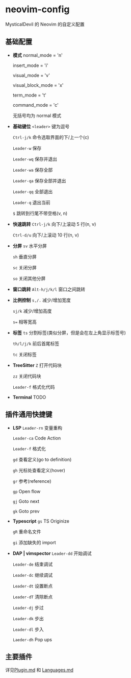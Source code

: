 # neovim-config

MysticalDevil 的 Neovim 的自定义配置

## 基础配置

- **模式**
  normal_mode = 'n'

  insert_mode = 'i'

  visual_mode = 'v'

  visual_block_mode = 'x'

  term_mode = 't'

  command_mode = 'c'

  无括号均为 normal 模式

- **基础键位**
  `<leader>` 键为逗号

  `Ctrl-j/k` 命令选取界面的下/上一个(c)

  `Leader-w` 保存

  `Leader-wq` 保存并退出

  `Leader-wa` 保存全部

  `Leader-qa` 保存全部并退出

  `Leader-qq` 全部退出

  `Leader-q` 退出当前

  `$` 跳转到行尾不带空格(v, n)

- **快速跳转**
  `Ctrl-j/k` 向下/上滚动 5 行(n, v)

  `Ctrl-d/u` 向下/上滚动 10 行(n, v)

- **分屏**
  `sv` 水平分屏

  `sh` 垂直分屏

  `sc` 关闭分屏

  `so` 关闭其他分屏

- **窗口跳转**
  `Alt-h/j/k/l` 窗口之间跳转

- **比例控制**
  `s,/.` 减少/增加宽度

  `sj/k` 减少/增加高度

  `s=` 相等宽高

- **标签**
  `ts` 分割标签(类似分屏，但是会在左上角显示标签号)

  `th/l/j/k` 前后首尾标签

  `tc` 关闭标签

- **TreeSitter**
  `Z` 打开代码块

  `zz` 关闭代码块

  `Leader-f` 格式化代码

- **Terminal**
  TODO

## 插件通用快捷键

- **LSP**
  `Leader-rn` 变量重构

  `Leader-ca` Code Action

  `Leader-f` 格式化

  `gd` 查看定义(go to definition)

  `gh` 光标处查看定义(hover)

  `gr` 参考(reference)

  `gp` Open flow

  `gj` Goto next

  `gk` Goto prev

- **Typescript**
  `gs` TS Originize

  `gR` 重命名文件

  `gi` 添加缺失的 import

- **DAP | vimspector**
  `Leader-dd` 开始调试

  `Leader-de` 结束调试

  `Leader-dc` 继续调试

  `Leader-dt` 设置断点

  `Leader-dT` 清除断点

  `Leader-dj` 步过

  `Leader-dk` 步出

  `Leader-dl` 步入

  `Laeder-dh` Pop ups

## 主要插件

详见[Plugin.md](Plugin.md) 和 [Languages.md](Languages.md)
